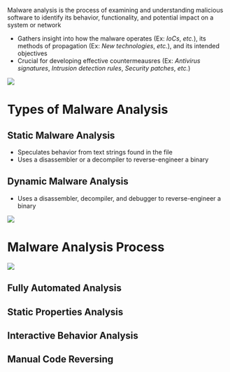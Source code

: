 Malware analysis is the process of examining and understanding malicious software to identify its behavior, functionality, and potential impact on a system or network

* Gathers insight into how the malware operates (Ex: *IoCs*, *etc.*), its methods of propagation (Ex: *New technologies*, *etc.*), and its intended objectives
* Crucial for developing effective countermeausres (Ex: *Antivirus signatures*, *Intrusion detection rules*, *Security patches*, *etc.*)

![](https://github.com/JonmarCorpuz/SecondBrain/blob/main/Assets/Whitespace.png)

# Types of Malware Analysis

## Static Malware Analysis

* Speculates behavior from text strings found in the file
* Uses a disassembler or a decompiler to reverse-engineer a binary

## Dynamic Malware Analysis

* Uses a disassembler, decompiler, and debugger to reverse-engineer a binary

![](https://github.com/JonmarCorpuz/SecondBrain/blob/main/Assets/Whitespace.png)

# Malware Analysis Process

![](https://github.com/JonmarCorpuz/SecondBrain/blob/main/Assets/djhgfdsgfkdjlsgfkjsdgfkjdasFGSDKJfgjlkds.png)

## Fully Automated Analysis

## Static Properties Analysis

## Interactive Behavior Analysis

## Manual Code Reversing
